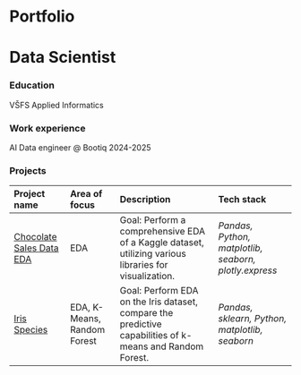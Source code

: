 # Portfolio
# Data Scientist
### Education
VŠFS Applied Informatics
### Work experience
AI Data engineer @ Bootiq 2024-2025
### Projects
| Project name |Area of focus|Description | Tech stack | 
|:---------------------- |:-----------------|:---------------------- | :---------------------- |
| [Chocolate Sales Data EDA](https://github.com/slowladin/portfolio/tree/main/1.ChocolateSalesData_EDA) |EDA |Goal: Perform a comprehensive EDA of a Kaggle dataset, utilizing various libraries for visualization.| *Pandas, Python, matplotlib, seaborn, plotly.express* |
| [Iris Species](https://github.com/slowladin/portfolio/tree/main/2.Iris_species) |EDA, K-Means, Random Forest |Goal: Perform EDA on the Iris dataset, compare the predictive capabilities of k-means and Random Forest.| *Pandas, sklearn, Python, matplotlib, seaborn* |
